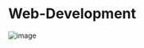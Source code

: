 # Web-Development

![image](https://user-images.githubusercontent.com/66565038/161449337-e08a72b1-118d-417a-be11-a64d676cefa1.png)
